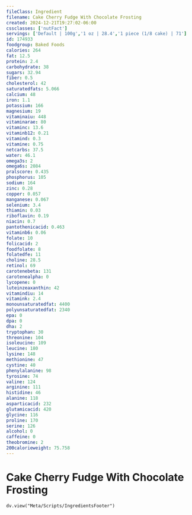 ```yaml
---
fileClass: Ingredient
filename: Cake Cherry Fudge With Chocolate Frosting
created: 2024-12-21T19:27:02-06:00
cssclasses: ['nutFact']
servings: ['Default | 100g','1 oz | 28.4','1 piece (1/8 cake) | 71']
id: 174933
foodgroup: Baked Foods
calories: 264
fat: 12.5
protein: 2.4
carbohydrate: 38
sugars: 32.94
fiber: 0.5
cholesterol: 42
saturatedfats: 5.066
calcium: 48
iron: 1.1
potassium: 166
magnesium: 19
vitaminaiu: 448
vitaminarae: 80
vitaminc: 13.6
vitaminb12: 0.21
vitamind: 0.3
vitamine: 0.75
netcarbs: 37.5
water: 46.1
omega3s: 2
omega6s: 2084
pralscore: 0.435
phosphorus: 105
sodium: 164
zinc: 0.28
copper: 0.057
manganese: 0.067
selenium: 3.4
thiamin: 0.03
riboflavin: 0.19
niacin: 0.7
pantothenicacid: 0.463
vitaminb6: 0.06
folate: 10
folicacid: 2
foodfolate: 8
folatedfe: 11
choline: 28.5
retinol: 69
carotenebeta: 131
carotenealpha: 0
lycopene: 0
luteinzeaxanthin: 42
vitamindiu: 14
vitamink: 2.4
monounsaturatedfat: 4400
polyunsaturatedfat: 2340
epa: 0
dpa: 0
dha: 2
tryptophan: 30
threonine: 104
isoleucine: 109
leucine: 180
lysine: 148
methionine: 47
cystine: 40
phenylalanine: 98
tyrosine: 74
valine: 124
arginine: 111
histidine: 46
alanine: 118
asparticacid: 232
glutamicacid: 420
glycine: 116
proline: 170
serine: 126
alcohol: 0
caffeine: 0
theobromine: 2
200calorieweight: 75.758
---
```


# Cake Cherry Fudge With Chocolate Frosting

```dataviewjs
dv.view("Meta/Scripts/IngredientsFooter")
```